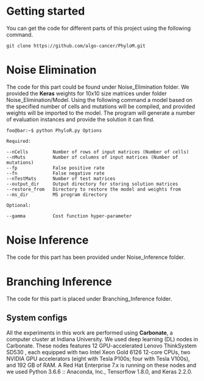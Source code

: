 
# Getting started

You can get the code for different parts of this project using the following command.

```console
git clone https://github.com/algo-cancer/PhyloM.git
```


# Noise Elimination
The code for this part could be found under Noise_Elimination folder. We provided the **Keras** weights for 10x10 size matrices under folder Noise_Elimination/Model. Using the following command a model based on the specified number of cells and mutations will be compiled, and provided weights will be imported to the model. The program will generate a number of evaluation instances and provide the solution it can find.

```console
foo@bar:~$ python PhyloR.py Options

Required:

--nCells         Number of rows of input matrices (Number of cells)
--nMuts          Number of columns of input matrices (Number of mutations)
--fp             False positive rate
--fn             False negative rate
--nTestMats      Number of test matrices
--output_dir     Output directory for storing solution matrices
--restore_from   Directory to restore the model and weights from
--ms_dir         MS program directory

Optional:

--gamma          Cost function hyper-parameter
```

# Noise Inference
The code for this part has been provided under Noise_Inference folder.

# Branching Inference
The code for this part is placed under Branching_Inference folder.

## System configs
All the experiments in this work are performed using **Carbonate**, a computer cluster at Indiana University. We used deep learning (DL) nodes in Carbonate.
These nodes features 12 GPU-accelerated Lenovo ThinkSystem SD530 , each equipped with two Intel Xeon Gold 6126 12-core CPUs, two NVIDIA GPU accelerators (eight with Tesla P100s; four with Tesla V100s), and 192 GB of RAM. A Red Hat Enterprise 7.x is running on these nodes and we used Python 3.6.6 :: Anaconda, Inc., Tensorflow 1.8.0, and Keras 2.2.0.
